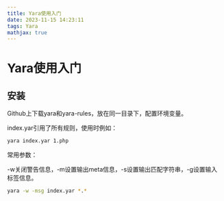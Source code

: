 ```yaml
---
title: Yara使用入门
date: 2023-11-15 14:23:11
tags: Yara
mathjax: true
---
```


# Yara使用入门

## 安装

Github上下载yara和yara-rules，放在同一目录下，配置环境变量。

index.yar引用了所有规则，使用时例如：

```bash
yara index.yar 1.php
```

常用参数：

-w关闭警告信息，-m设置输出meta信息，-s设置输出匹配字符串，-g设置输入标签信息。

```bash
yara -w -msg index.yar *.*
```


